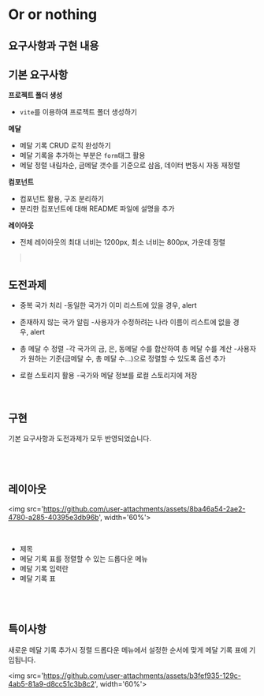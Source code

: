 # Or or nothing

## 요구사항과 구현 내용

>
기본 요구사항
------------------------------
**프로젝트 폴더 생성**
* `vite`를 이용하여 프로젝트 폴더 생성하기
>
**메달**
* 메달 기록 CRUD 로직 완성하기
* 메달 기록을 추가하는 부분은 `form`태그 활용 
* 메달 정렬 내림차순, 금메달 갯수를 기준으로 삼음, 데이터 변동시 자동 재정렬
>
**컴포넌트**
* 컴포넌트 활용, 구조 분리하기
* 분리한 컴포넌트에 대해 README 파일에 설명을 추가
>
**레이아웃**
* 전체 레이아웃의 최대 너비는 1200px, 최소 너비는 800px, 가운데 정렬
>
><br>
>
도전과제
---------------------------------------------------
* 중복 국가 처리
-동일한 국가가 이미 리스트에 있을 경우, alert
>
* 존재하지 않는 국가 알림
-사용자가 수정하려는 나라 이름이 리스트에 없을 경우, alert
>
* 총 메달 수 정렬
-각 국가의 금, 은, 동메달 수를 합산하여 총 메달 수를 계산
-사용자가 원하는 기준(금메달 수, 총 메달 수...)으로 정렬할 수 있도록 옵션 추가
>
* 로컬 스토리지 활용
-국가와 메달 정보를 로컬 스토리지에 저장

<br>

>
구현
---------------------------------------------------
기본 요구사항과 도전과제가 모두 반영되었습니다.

<br><br>

## 레이아웃

<img src='https://github.com/user-attachments/assets/8ba46a54-2ae2-4780-a285-40395e3db96b', width='60%'>

<br>

* 제목
* 메달 기록 표를 정렬할 수 있는 드롭다운 메뉴
* 메달 기록 입력란
* 메달 기록 표

<br><br>


## 특이사항
새로운 메달 기록 추가시 정렬 드롭다운 메뉴에서 설정한 순서에 맞게 메달 기록 표에 기입됩니다.

<img src='https://github.com/user-attachments/assets/b3fef935-129c-4ab5-81a9-d8cc51c3b8c2', width='60%'>
